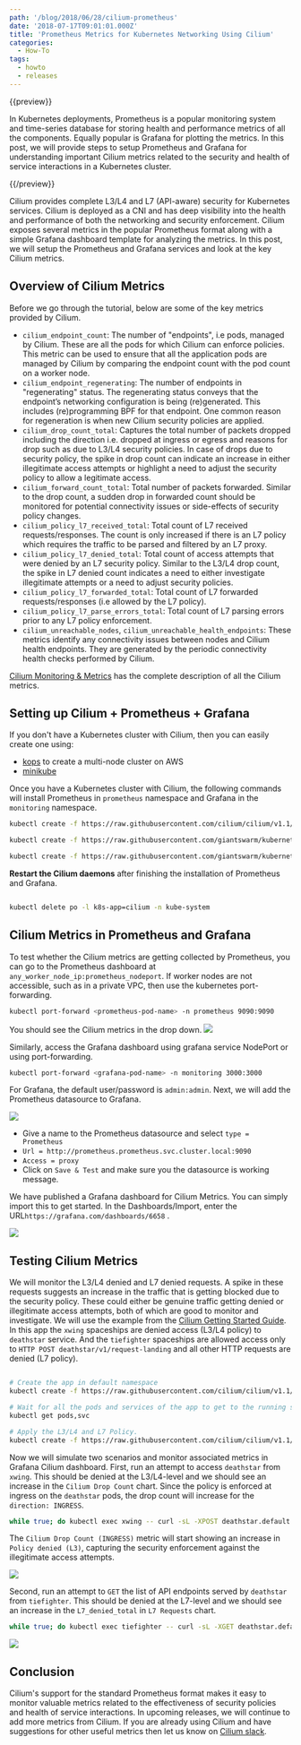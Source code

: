 ```yaml
---
path: '/blog/2018/06/28/cilium-prometheus'
date: '2018-07-17T09:01:01.000Z'
title: 'Prometheus Metrics for Kubernetes Networking Using Cilium'
categories:
  - How-To
tags:
  - howto
  - releases
---
```


{{preview}}

In Kubernetes deployments, Prometheus is a popular monitoring system and time-series database for storing health and performance metrics of all the components. Equally popular is Grafana for plotting the metrics. In this post, we will provide steps to setup Prometheus and Grafana for
understanding important Cilium metrics related to the security and health of service interactions in a Kubernetes cluster.

{{/preview}}

Cilium provides complete L3/L4 and L7 (API-aware) security for Kubernetes services. Cilium is deployed as a CNI and has deep visibility into the health and performance of both the networking and security enforcement. Cilium exposes several metrics in the popular Prometheus format along with
a simple Grafana dashboard template for analyzing the metrics. In this post, we will setup the Prometheus and Grafana services and look at the key Cilium metrics.

## Overview of Cilium Metrics

Before we go through the tutorial, below are some of the key metrics provided by Cilium.

- `cilium_endpoint_count`: The number of "endpoints", i.e pods, managed by Cilium. These are all the pods for which Cilium can enforce policies. This metric can be used to ensure that all the application pods are managed by Cilium by comparing the endpoint count with the pod count on a worker node.
- `cilium_endpoint_regenerating`: The number of endpoints in "regenerating" status. The regenerating status conveys that the endpoint’s networking configuration is being (re)generated. This includes (re)programming BPF for that endpoint. One common reason for regeneration is when new Cilium security policies are applied.
- `cilium_drop_count_total`: Captures the total number of packets dropped including the direction i.e. dropped at ingress or egress and reasons for drop such as due to L3/L4 security policies. In case of drops due to security policy, the spike in drop count can indicate an increase in either illegitimate access attempts or highlight a need to adjust the security policy to allow a legitimate access.
- `cilium_forward_count_total`: Total number of packets forwarded. Similar to the drop count, a sudden drop in forwarded count should be monitored for potential connectivity issues or side-effects of security policy changes.
- `cilium_policy_l7_received_total`: Total count of L7 received requests/responses. The count is only increased if there is an L7 policy which requires the traffic to be parsed and filtered by an L7 proxy.
- `cilium_policy_l7_denied_total`: Total count of access attempts that were denied by an L7 security policy. Similar to the L3/L4 drop count, the spike in L7 denied count indicates a need to either investigate illegitimate attempts or a need to adjust security policies.
- `cilium_policy_l7_forwarded_total`: Total count of L7 forwarded requests/responses (i.e allowed by the L7 policy).
- `cilium_policy_l7_parse_errors_total`: Total count of L7 parsing errors prior to any L7 policy enforcement.
- `cilium_unreachable_nodes`, `cilium_unreachable_health_endpoints`: These metrics identify any connectivity issues between nodes and Cilium health endpoints. They are generated by the periodic connectivity health checks performed by Cilium.

[Cilium Monitoring & Metrics](http://docs.cilium.io/en/v1.1/configuration/metrics/) has the complete description of all the Cilium metrics.

## Setting up Cilium + Prometheus + Grafana

If you don't have a Kubernetes cluster with Cilium, then you can easily create one using:

- [kops](http://docs.cilium.io/en/v1.1/install/guides/kops/) to create a multi-node cluster on AWS
- [minikube](http://docs.cilium.io/en/v1.1/gettingstarted/minikube/)

Once you have a Kubernetes cluster with Cilium, the following commands will install Prometheus in `prometheus` namespace and Grafana in the `monitoring` namespace.

```bash
kubectl create -f https://raw.githubusercontent.com/cilium/cilium/v1.1/examples/kubernetes/addons/prometheus/prometheus.yaml

kubectl create -f https://raw.githubusercontent.com/giantswarm/kubernetes-prometheus/master/manifests/grafana/deployment.yaml

kubectl create -f https://raw.githubusercontent.com/giantswarm/kubernetes-prometheus/master/manifests/grafana/service.yaml
```

**Restart the Cilium daemons** after finishing the installation of Prometheus and Grafana.

```bash

kubectl delete po -l k8s-app=cilium -n kube-system

```

## Cilium Metrics in Prometheus and Grafana

To test whether the Cilium metrics are getting collected by Prometheus, you can go to the Prometheus dashboard at `any_worker_node_ip:prometheus_nodeport`. If worker nodes are not accessible, such as in a private VPC, then use the kubernetes port-forwarding.

```bash
kubectl port-forward <prometheus-pod-name> -n prometheus 9090:9090
```

You should see the Cilium metrics in the drop down.
![](prom-cilium-db.png)

Similarly, access the Grafana dashboard using grafana service NodePort or using port-forwarding.

```bash
kubectl port-forward <grafana-pod-name> -n monitoring 3000:3000
```

For Grafana, the default user/password is `admin:admin`. Next, we will add the Prometheus datasource to Grafana.

![](add-prom-ds.png)

- Give a name to the Prometheus datasource and select `type = Prometheus`
- `Url = http://prometheus.prometheus.svc.cluster.local:9090`
- `Access = proxy`
- Click on `Save & Test` and make sure you the datasource is working message.

We have published a Grafana dashboard for Cilium Metrics. You can simply import this to get started. In the Dashboards/Import, enter the URL`https://grafana.com/dashboards/6658` .

![](import-gf-db.png)

## Testing Cilium Metrics

We will monitor the L3/L4 denied and L7 denied requests. A spike in these requests suggests an increase in the traffic that is getting blocked due to the security policy. These could either be genuine traffic getting denied or illegitimate access attempts, both of which are good to monitor and investigate. We will use the example from the [Cilium Getting Started Guide](http://docs.cilium.io/en/v1.1/gettingstarted/minikube/#step-2-deploy-the-demo-application). In this app the `xwing` spaceships are denied access (L3/L4 policy) to `deathstar` service. And the `tiefighter` spaceships are allowed access only to `HTTP POST deathstar/v1/request-landing` and all other HTTP requests are denied (L7 policy).

```bash

# Create the app in default namespace
kubectl create -f https://raw.githubusercontent.com/cilium/cilium/v1.1/examples/minikube/http-sw-app.yaml

# Wait for all the pods and services of the app to get to the running state
kubectl get pods,svc

# Apply the L3/L4 and L7 Policy.
kubectl create -f https://raw.githubusercontent.com/cilium/cilium/v1.1/examples/minikube/sw_l3_l4_l7_policy.yaml

```

Now we will simulate two scenarios and monitor associated metrics in Grafana Cilium dashboard. First, run an attempt to access `deathstar` from `xwing`. This should be denied at the L3/L4-level and we should see an increase in the `Cilium Drop Count` chart. Since the policy is enforced at ingress on the `deathstar` pods, the drop count will increase for the `direction: INGRESS`.

```bash
while true; do kubectl exec xwing -- curl -sL -XPOST deathstar.default.svc.cluster.local/v1/request-landing; done
```

The `Cilium Drop Count (INGRESS)` metric will start showing an increase in `Policy denied (L3)`, capturing the security enforcement against the illegitimate access attempts.

![](l3-denied.png)

Second, run an attempt to `GET` the list of API endpoints served by `deathstar` from `tiefighter`. This should be denied at the L7-level and we should see an increase in the `L7_denied_total` in `L7 Requests` chart.

```bash
while true; do kubectl exec tiefighter -- curl -sL -XGET deathstar.default.svc.cluster.local/v1; done
```

![](l7-denied.png)

## Conclusion

Cilium's support for the standard Prometheus format makes it easy to monitor valuable metrics related to the effectiveness of security policies and health of service interactions. In upcoming releases, we will continue to add more metrics from Cilium. If you are already using Cilium and have suggestions for other useful metrics then let us know on [Cilium slack](https://cilium.slack.com/).
